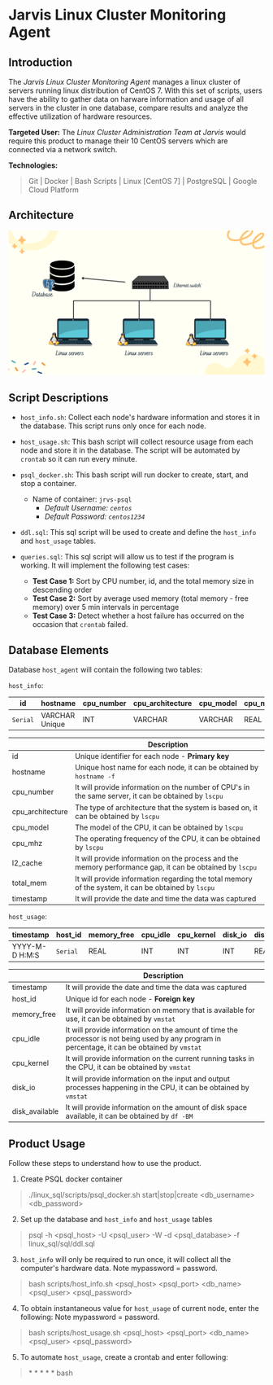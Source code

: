 # Jarvis Linux Cluster Monitoring Agent

## Introduction
The _Jarvis Linux Cluster Monitoring Agent_ manages a linux cluster of servers running linux distribution of CentOS 7.
With this set of scripts, users have the ability to gather data on harware information and usage of all servers in the cluster
in one database, compare results and analyze the effective utilization of hardware resources.


__Targeted User:__ The *Linux Cluster Administration Team at Jarvis* would require this product to manage
their 10 CentOS servers which are connected via a network switch. 

__Technologies:__
>Git | Docker | Bash Scripts | Linux [CentOS 7] | PostgreSQL | Google Cloud Platform

## Architecture
![my image](./assets/LinuxSQL.png)


## Script Descriptions
- `host_info.sh`: Collect each node's hardware information and stores it in the
database. This script runs only once for each node.
  
- `host_usage.sh`: This bash script will collect resource usage from each node and store it in the 
  database. The script will be automated by `crontab` so it can run every minute.
  
- `psql_docker.sh`: This bash script will run docker to create, start, and stop a container.
    - Name of container: `jrvs-psql`
        - _Default Username: `centos`_
        - _Default Password: `centos1234`_
    
- `ddl.sql`: This sql script will be used to create and define the `host_info` and `host_usage`
tables.
  
- `queries.sql`: This sql script will allow us to test if the program is working.
It will implement the following test cases:
  - __Test Case 1:__ Sort by CPU number, id, and the total memory size in descending order
  - __Test Case 2:__ Sort by average used memory (total memory - free memory) over 5 min intervals in percentage
  - __Test Case 3:__ Detect whether a host failure has occurred on the occasion that `crontab` failed.
    
## Database Elements 
Database `host_agent` will contain the following two tables:

`host_info`:

| id | hostname | cpu_number | cpu_architecture | cpu_model | cpu_mhz | l2_cache | total_mem | timestamp |
| ----- | ----- | ----- | ----- | ----- |----- | ----- | ----- | ----- |
| `Serial`| VARCHAR Unique | INT | VARCHAR | VARCHAR | REAL | INT | INT | YYYY-M-D H:M:S |

| | Description|
|----| -----|
| id | Unique identifier for each node - __Primary key__|
| hostname| Unique host name for each node, it can be obtained by `hostname -f`|
|cpu_number| It will provide information on the number of CPU's in the same server, it can be obtained by `lscpu`|
|cpu_architecture| The type of architecture that the system is based on, it can be obtained by `lscpu`|
|cpu_model| The model of the CPU, it can be obtained by `lscpu`|
|cpu_mhz| The operating frequency of the CPU, it can be obtained by `lscpu`|
|l2_cache| It will provide information on the process and the memory performance gap, it can be obtained by `lscpu`|
|total_mem| It will provide information regarding the total memory of the system, it can be obtained by `lscpu`|
|timestamp| It will provide the date and time the data was captured|

`host_usage`:

| timestamp | host_id | memory_free | cpu_idle | cpu_kernel | disk_io | disk_available | 
| ----- | ----- | ----- | ----- | ----- | ----- | ----- | 
| YYYY-M-D H:M:S| `Serial` | REAL | INT | INT | INT | REAL | 

| | Description|
|----| -----|
| timestamp | It will provide the date and time the data was captured|
| host_id | Unique id for each node - __Foreign key__|
|memory_free| It will provide information on memory that is available for use, it can be obtained by `vmstat`|
|cpu_idle| It will provide information on the amount of time the processor is not being used by any program in percentage, it can be obtained by `vmstat`|
|cpu_kernel| It will provide information on the current running tasks in the CPU, it can be obtained by `vmstat`|
|disk_io| It will provide information on the input and output processes happening in the CPU, it can be obtained by `vmstat`|
|disk_available| It will provide information on the amount of disk space available, it can be obtained by `df -BM`|

## Product Usage
Follow these steps to understand how to use the product. 

1. Create PSQL docker container 
>    ./linux_sql/scripts/psql_docker.sh start|stop|create <db_username> <db_password>
>    
2.  Set up the database and `host_info` and `host_usage` tables 
>   psql -h <psql_host> -U <psql_user> -W -d <psql_database> -f linux_sql/sql/ddl.sql

3. `host_info` will only be required to run once, it will collect all the computer's hardware data. Note mypassword = password.
>  bash scripts/host_info.sh <psql_host> <psql_port> <db_name> <psql_user> <psql_password>

4. To obtain instantaneous value for `host_usage` of current node, enter the following: Note mypassword = password.
>  bash scripts/host_usage.sh <psql_host> <psql_port> <db_name> <psql_user> <psql_password>

5. To automate `host_usage`, create a crontab and enter following:
>  \* * * * * bash <script path>/host_usage.sh <psql_host> <psql_port> <db_name> <psql_user> <psql_password> > /tmp/host_usage.log

## Improvements
- With the `host_info.sh` script running only once, if the user updates their computer by 
increasing total memory capacity for example, the change would not be reflected onto the
database. A potential solution would be to find a way to run the script every month automatically.
  
- If there are any technical error in the parent node that hosts the database, a backup storage
feature would be helpful so that the data would not be lost.
  
- With `host_usage.sh` running every minute, storage would soon become a problem if the 
product was left on for too long. A potential solution could involve analyzing and summarizing
the data every couple of hours. 
